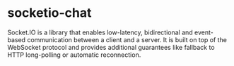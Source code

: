 # socketio-chat


Socket.IO is a library that enables low-latency, 
bidirectional and event-based communication between a client and a server. 
It is built on top of the WebSocket protocol and provides additional guarantees 
like fallback to HTTP long-polling or automatic reconnection.

